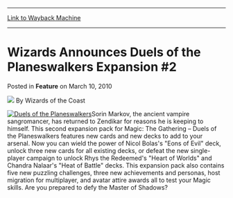 
---
[Link to Wayback Machine](https://web.archive.org/web/20210429105758/https://magic.wizards.com/en/articles/archive/feature/wizards-announces-duels-planeswalkers-expansion-2-2010-03-10)

[_metadata_:author]:- "Wizards of the Coast"
[_metadata_:description]:- "Sorin Markov, the ancient vampire sangromancer, has returned to Zendikar for reasons he is keeping to himself. This second expansion pack for Magic: The Gathering – Duels of the Planeswalkers features new cards and new decks to add to your arsenal. Now you can wield the power of Nicol Bolas's `Eons of Evil` deck, unlock three new cards for all existing decks, or defeat the new"
[_metadata_:generator]:- "Drupal 7 (http://drupal.org)"
[_metadata_:publish_date]:- "2010-03-10"
[_metadata_:title]:- "Wizards Announces Duels of the Planeswalkers Expansion #2"
[_metadata_:wayback_capture_timestamp]:- "2021-04-29 10:57:58+00:00"
[_metadata_:wayback_raw_url]:- "https://web.archive.org/web/20210429105758id_/https://magic.wizards.com/en/articles/archive/feature/wizards-announces-duels-planeswalkers-expansion-2-2010-03-10"
[_metadata_:wayback_url]:- "https://magic.wizards.com/en/articles/archive/feature/wizards-announces-duels-planeswalkers-expansion-2-2010-03-10"
---


Wizards Announces Duels of the Planeswalkers Expansion #2
=========================================================



 Posted in **Feature**
 on March 10, 2010 






![](https://media.magic.wizards.com/styles/auth_small/public/images/person/wizards_author.jpg)
By Wizards of the Coast











[![Duels of the Planeswalkers](https://media.magic.wizards.com/image_legacy_migration/mtg/images/digital/dotp/EN/DotP_325.jpg)](/en/articles/archive/mtgdigitaldotpwhatis-2008-12-09-0)Sorin Markov, the ancient vampire sangromancer, has returned to Zendikar for reasons he is keeping to himself. This second expansion pack for Magic: The Gathering – Duels of the Planeswalkers features new cards and new decks to add to your arsenal. Now you can wield the power of Nicol Bolas's "Eons of Evil" deck, unlock three new cards for all existing decks, or defeat the new single-player campaign to unlock Rhys the Redeemed's "Heart of Worlds" and Chandra Nalaar's "Heat of Battle" decks. This expansion pack also contains five new puzzling challenges, three new achievements and personas, host migration for multiplayer, and avatar attire awards all to test your Magic skills. Are you prepared to defy the Master of Shadows?







